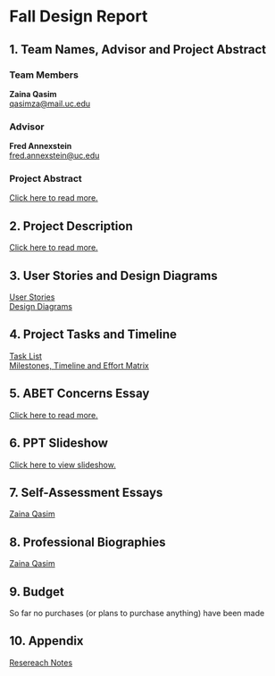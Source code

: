 # Fall Design Report 

## 1. Team Names, Advisor and Project Abstract 

### Team Members

**Zaina Qasim**  
qasimza@mail.uc.edu

### Advisor

**Fred Annexstein**  
fred.annexstein@uc.edu

### Project Abstract
[Click here to read more.](hw-essays/Project-Abstract.md)

## 2. Project Description
[Click here to read more.](hw-essays/Project-Description.md)

## 3. User Stories and Design Diagrams
[User Stories](hw-essays/User-Stories.md)  
[Design Diagrams](design-diagrams/Design%20Diagrams.pdf)  

## 4. Project Tasks and Timeline

[Task List](hw-essays/TaskList.md)  
[Milestones, Timeline and Effort Matrix](hw-essays/Milestons%2C%20Timeline%20and%20Effort%20Matrix.docx)

## 5. ABET Concerns Essay
[Click here to read more.](hw-essays/ABET-Concerns)

## 6. PPT Slideshow
[Click here to view slideshow.](hw-essays/PPT-Slideshow-TuneMe.pptx)

## 7. Self-Assessment Essays
[Zaina Qasim](hw-essays/Individual-Capstone-Assessment.md)

## 8. Professional Biographies
[Zaina Qasim](hw-essays/Zaina-Qasim-Professional-Biography.md)

## 9. Budget
So far no purchases (or plans to purchase anything) have been made

## 10. Appendix
[Resereach Notes](hw-essays/Research-Notes.md)